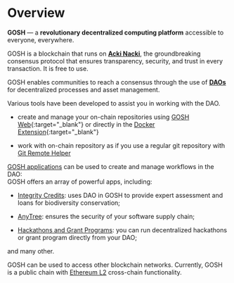 <!-- # Git Open Source Hodler

(Yes, it's [Hodler](https://en.wiktionary.org/wiki/hodl){:target="_blank"}). -->

<!-- **GOSH** — a Decentralized Cloud to build consensus around your documents. 

A Git on-chain and DAO platform, GOSH offers a suite of ready-to-use embedded applications to write and deploy code, conduct peer reviews, run decentralized [Hackathons and Grant Programs](hacks-and-grants/overview.md), and much more. GOSH is a Public Chain with [Ethereum L2](ethereum-L2/overview.md) cross-chain functionality, built on the groundbreaking [Acki Nacki](https://www.ackinacki.com/){:target="_blank"} consensus protocol, which supports a Freemium business model (gas-free transactions).

-->

# Overview

**GOSH** — a **revolutionary decentralized computing platform** accessible to everyone, everywhere.

GOSH is a blockchain that runs on [**Acki Nacki**](acki-nacki/overview), the groundbreaking consensus protocol that ensures transparency, security, and trust in every transaction. It is free to use.

GOSH enables communities to reach a consensus through the use of [**DAOs**](on-chain-architecture/organizations-gosh-dao-and-smv/#dao) for decentralized processes and asset management.


Various tools have been developed to assist you in working with the DAO.  

* create and manage your on-chain repositories using [GOSH Web](https://app.gosh.sh){:target="_blank"} or directly in the [Docker Extension](https://hub.docker.com/extensions/teamgosh/docker-extension){:target="_blank"}  

* work with on-chain repository as if you use a regular git repository with [Git Remote Helper](working-with-gosh/git-remote-helper.md)


[GOSH applications](https://gosh.sh/tools) can be used to create and manage workflows in the DAO:  
GOSH offers an array of powerful apps, including:  

* [Integrity Credits](integrity-credits/overview.md): uses DAO in GOSH to provide expert assessment and loans for biodiversity conservation;  

* [AnyTree](working-with-gosh/anytree.md): ensures the security of your software supply chain;  

* [Hackathons and Grant Programs](hacks-and-grants/overview.md): you can run decentralized hackathons or grant program directly from your DAO;

and many other.


<!-- GOSH offers an array of powerful apps. -->

<!-- GOSH can be used to access other blockchains.
GOSH is a Public Chain with [Ethereum L2](ethereum-L2/overview.md) cross-chain functionality. -->

GOSH can be used to access other blockchain networks. Currently, GOSH is a public chain with [Ethereum L2](ethereum-L2/overview.md) cross-chain functionality.

<!-- A variety of utility tools to assist with all the aspects of the solution are under active development. Explore the tools available now to get started with GOSH:

* create and manage your on-chain repositories using [GOSH Web](https://app.gosh.sh){:target="_blank"} or directly in the [Docker Extension](https://hub.docker.com/extensions/teamgosh/docker-extension){:target="_blank"}
* work with on-chain repository as if you use a regular git repository with [Git Remote Helper](working-with-gosh/git-remote-helper.md) -->

<!-- 
## Architecture

1. Build a scalable multithreaded, multisharded content addressable blockchain
2. Implement Git using [smart contracts](on-chain-architecture/gosh-smart-contracts.md)
3. Implement [DAO](on-chain-architecture/organizations-gosh-dao-and-smv.md) on top of that Git to allow building consensus around the code
4. Formally verify the smart contracts
5. Represent all entities by hashes (container images, git commits, blobs, pull requests etc.);
6. Allow anyone to add some metadata with signature to any entity;
7. Allow anyone to decide whose metadata to trust;
8. Build chain/tree of trust: dependencies can be organized using the same architecture, and containers built -->
<!-- 
## Instruments and utilities

A variety of utility tools to assist with all the aspects of the solution are under active development. Explore the tools available now to get started with GOSH:

* create and manage your on-chain repositories using [GOSH Web](https://app.gosh.sh){:target="_blank"} or directly in the [Docker Extension](https://hub.docker.com/extensions/teamgosh/docker-extension){:target="_blank"}
* work with on-chain repository as if you use a regular git repository with [Git Remote Helper](working-with-gosh/git-remote-helper.md)
* To ensure the security of your software supply chain, you can use [AnyTree](working-with-gosh/anytree.md). This is a software deployment system that is secured by the blockchain. -->


<!-- * [build and sign](working-with-gosh/build-and-sign-images.md) images straight from GOSH -->
<!-- * [verify images](working-with-gosh/verify-images-in-docker-extension.md) -->
